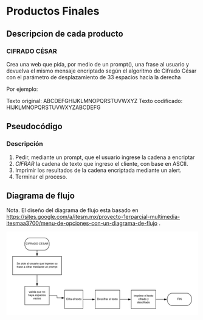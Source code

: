 # Productos Finales

## Descripcion de cada producto

### CIFRADO CÉSAR

Crea una web que pida, por medio de un prompt(), una frase al usuario y devuelva el mismo mensaje encriptado según el algoritmo de Cifrado César con el parámetro de desplazamiento de 33 espacios hacia la derecha

Por ejemplo:

Texto original: ABCDEFGHIJKLMNOPQRSTUVWXYZ
Texto codificado: HIJKLMNOPQRSTUVWXYZABCDEFG


## Pseudocódigo
### Descripción


1. Pedir, mediante un prompt, que el usuario ingrese la cadena a encriptar
3. *CIFRAR*  la cadena de texto que ingreso el cliente,  con base en ASCII.
4. Imprimir los resultados de la cadena encriptada mediante un alert.
5. Terminar el proceso.    


## Diagrama de flujo
Nota. El diseño del diagrama de flujo esta basado en https://sites.google.com/a/itesm.mx/proyecto-1erparcial-multimedia-itesmaa3700/menu-de-opciones-con-un-diagrama-de-flujo .

![Diagrama de flujo del problema](./assets/images/diagrama.png)
